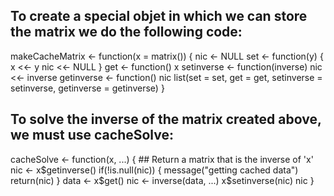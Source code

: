 ## To create a special objet in which we can store the matrix we do the following code:

makeCacheMatrix <- function(x = matrix()) {
   nic <- NULL
   set <- function(y) {
     x <<- y
     nic <<- NULL
  }
  get <- function() x
  setinverse <- function(inverse) nic <<- inverse
  getinverse <- function() nic
  list(set = set, get = get,
       setinverse = setinverse,
       getinverse = getinverse)
}


## To solve the inverse of the matrix created above, we must use cacheSolve:

cacheSolve <- function(x, ...) {
        ## Return a matrix that is the inverse of 'x' 
  nic <- x$getinverse()
  if(!is.null(nic)) {
    message("getting cached data")
    return(nic)
  }
  data <- x$get()
  nic <- inverse(data, ...)
  x$setinverse(nic)
  nic
}
